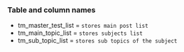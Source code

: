 ### Table and column names

- tm_master_test_list = `stores main post list`
- tm_main_topic_list = `stores subjects list`
- tm_sub_topic_list = `stores sub topics of the subject`
